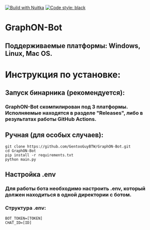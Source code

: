 [![Build with Nuitka](https://github.com/GentooGuyBTW/GraphON-Bot/actions/workflows/build.yml/badge.svg)](https://github.com/GentooGuyBTW/GraphON-Bot/actions/workflows/build.yml)
[![Code style: black](https://img.shields.io/badge/code%20style-black-000000.svg)](https://github.com/psf/black)
# GraphON-Bot
## Поддерживаемые платформы: Windows, Linux, Mac OS.

# Инструкция по установке:
## Запуск бинарника (рекомендуется):
### GraphON-Bot скомпилирован под 3 платформы. Исполняемые находятся в разделе "Releases", либо в результатах работы GitHub Actions.
## Ручная (для особых случаев):
```
git clone https://github.com/GentooGuyBTW/GraphON-Bot.git
cd GraphON-Bot
pip install -r requirements.txt
python main.py
```
## Настройка .env
### Для работы бота необходимо настроить .env, который должен находиться в одной директории с ботом.
### Структура .env:
```
BOT_TOKEN=[TOKEN]
CHAT_ID=[ID]
```